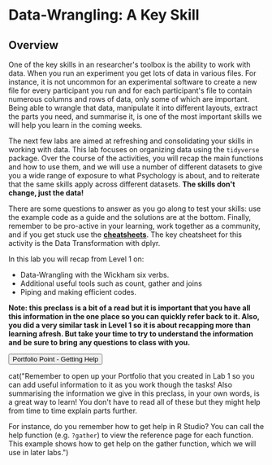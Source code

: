 
# Data-Wrangling: A Key Skill

## Overview

One of the key skills in an researcher's toolbox is the ability to work with data. When you run an experiment you get lots of data in various files. For instance, it is not uncommon for an experimental software to create a new file for every participant you run and for each participant's file to contain numerous columns and rows of data, only some of which are important. Being able to wrangle that data, manipulate it into different layouts, extract the parts you need, and summarise it, is one of the most important skills we will help you learn in the coming weeks.

The next few labs are aimed at refreshing and consolidating your skills in working with data. This lab focuses on organizing data using the `tidyverse` package. Over the course of the activities, you will recap the main functions and how to use them, and we will use a number of different datasets to give you a wide range of exposure to what Psychology is about, and to reiterate that the same skills apply across different datasets. **The skills don't change, just the data!**

There are some questions to answer as you go along to test your skills: use the example code as a guide and the solutions are at the bottom. Finally, remember to be pro-active in your learning, work together as a community, and if you get stuck use the **[cheatsheets](https://www.rstudio.com/resources/cheatsheets/)**. The key cheatsheet for this activity is the Data Transformation with dplyr.

In this lab you will recap from Level 1 on:

* Data-Wrangling with the Wickham six verbs.
* Additional useful tools such as count, gather and joins
* Piping and making efficient codes.

**Note: this preclass is a bit of a read but it is important that you have all this information in the one place so you can quickly refer back to it. Also, you did a very similar task in Level 1 so it is about recapping more than learning afresh. But take your time to try to understand the information and be sure to bring any questions to class with you.**


<div class='solution'><button>Portfolio Point - Getting Help</button>

<div class="info">
<p>cat(&quot;Remember to open up your Portfolio that you created in Lab 1 so you can add useful information to it as you work though the tasks! Also summarising the information we give in this preclass, in your own words, is a great way to learn! You don't have to read all of these but they might help from time to time explain parts further.</p>
<p>For instance, do you remember how to get help in R Studio? You can call the help function (e.g. <code>?gather</code>) to view the reference page for each function. This example shows how to get help on the gather function, which we will use in later labs.&quot;)</p>
</div>

</div>

